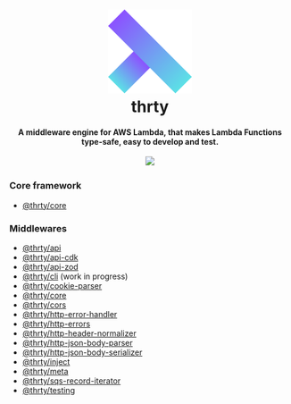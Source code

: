 <h1 align="center">
  <img src="assets/logo.svg" alt="thirty" width="150">
  <br>
  thrty
  <br>
</h1>

<h4 align="center">A middleware engine for AWS Lambda, that makes Lambda Functions type-safe, easy to develop and test.</h4>

<p align="center">
  <img src="https://github.com/thrty-org/thrty/actions/workflows/checks.yml/badge.svg">
</p>

### Core framework
- [@thrty/core](/packages/core/README.md)

### Middlewares
- [@thrty/api](/packages/api/README.md)
- [@thrty/api-cdk](/packages/api-cdk/README.md)
- [@thrty/api-zod](/packages/api-zod/README.md)
- [@thrty/cli](/packages/cli/README.md) (work in progress)
- [@thrty/cookie-parser](/packages/cookie-parser/README.md)
- [@thrty/core](/packages/core/README.md)
- [@thrty/cors](/packages/cors/README.md)
- [@thrty/http-error-handler](/packages/http-error-handler/README.md)
- [@thrty/http-errors](/packages/http-errors/README.md)
- [@thrty/http-header-normalizer](/packages/http-header-normalizer/README.md)
- [@thrty/http-json-body-parser](/packages/http-json-body-parser/README.md)
- [@thrty/http-json-body-serializer](/packages/http-json-body-serializer/README.md)
- [@thrty/inject](/packages/inject/README.md)
- [@thrty/meta](/packages/meta/README.md)
- [@thrty/sqs-record-iterator](/packages/sqs-record-iterator/README.md)
- [@thrty/testing](/packages/testing/README.md)
